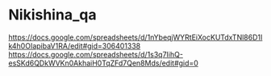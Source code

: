 # Nikishina_qa
https://docs.google.com/spreadsheets/d/1nYbeqjWYRtEiXocKUTdxTNl86D1Ik4h0OIapibaV1RA/edit#gid=306401338
https://docs.google.com/spreadsheets/d/1s3q7IihQ-esSKd6QDkWVKn0AkhaiH0TqZFd7Qen8Mds/edit#gid=0